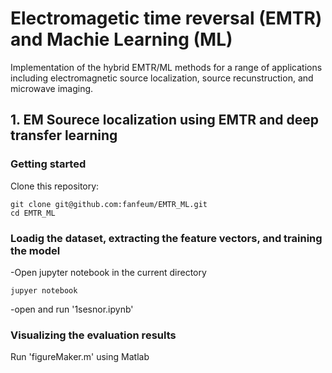 # Electromagetic time reversal (EMTR) and Machie Learning (ML)
Implementation of the hybrid EMTR/ML methods for a range of applications including electromagnetic source localization, source recunstruction, and microwave imaging. 

## 1. EM Sourece localization using EMTR and deep transfer learning
### Getting started

Clone this repository:
```
git clone git@github.com:fanfeum/EMTR_ML.git
cd EMTR_ML
```

### Loadig the dataset, extracting the feature vectors, and training the model
-Open jupyter notebook in the current directory
```
jupyer notebook
```
-open and run '1sesnor.ipynb'

### Visualizing the evaluation results

Run 'figureMaker.m' using Matlab
